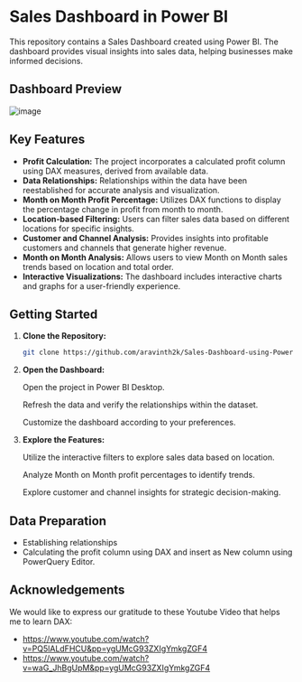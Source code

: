 # Sales Dashboard in Power BI

This repository contains a Sales Dashboard created using Power BI. The dashboard provides visual insights into sales data, helping businesses make informed decisions.

## Dashboard Preview

![image](https://github.com/aravinth2k/Sales-Dashboard-using-Power-BI/assets/71697881/f5c163e1-5970-4ef7-babd-7a7fa1090cb5)



## Key Features

- **Profit Calculation:** The project incorporates a calculated profit column using DAX measures, derived from available data.
- **Data Relationships:** Relationships within the data have been reestablished for accurate analysis and visualization.
- **Month on Month Profit Percentage:** Utilizes DAX functions to display the percentage change in profit from month to month.
- **Location-based Filtering:** Users can filter sales data based on different locations for specific insights.
- **Customer and Channel Analysis:** Provides insights into profitable customers and channels that generate higher revenue.
- **Month on Month Analysis:** Allows users to view Month on Month sales trends based on location and total order.
- **Interactive Visualizations:** The dashboard includes interactive charts and graphs for a user-friendly experience.

## Getting Started

1. **Clone the Repository:**
   ```bash
   git clone https://github.com/aravinth2k/Sales-Dashboard-using-Power-BI.git

2. **Open the Dashboard:**

   Open the project in Power BI Desktop.
   
   Refresh the data and verify the relationships within the dataset.
   
   Customize the dashboard according to your preferences.

3. **Explore the Features:**

   Utilize the interactive filters to explore sales data based on location.
   
   Analyze Month on Month profit percentages to identify trends.
   
   Explore customer and channel insights for strategic decision-making.

## Data Preparation

- Establishing relationships
- Calculating the profit column using DAX and insert as New column using PowerQuery Editor.
  

## Acknowledgements

We would like to express our gratitude to these Youtube Video that helps me to learn DAX:

- https://www.youtube.com/watch?v=PQ5lALdFHCU&pp=ygUMcG93ZXIgYmkgZGF4 
- https://www.youtube.com/watch?v=waG_JhBgUpM&pp=ygUMcG93ZXIgYmkgZGF4 

